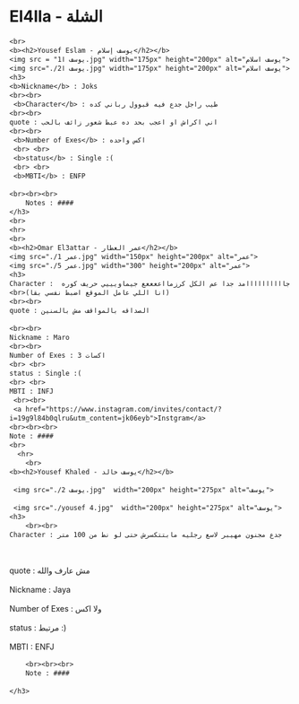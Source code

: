 
<html lang="en">
<head>
    <title>El4lla</title>
    <meta charset="UTF-8">
    <meta name="viewport" content="width=device-width, initial-scale=1.0">
    <link rel="Stylesheet" href="Style.css">
    <meta discreption="شلة معاقين كده حبيت اسيحلهم">
    <title>Document</title>
</head>

<body>
    <b><h1>El4lla - الشلة</h1></b>


    
    <br>
    <b><h2>Yousef Eslam - يوسف إسلام</h2></b>
    <img src = "يوسف ا1.jpg" width="175px" height="200px" alt="يوسف اسلام">
    <img src="./يوسف ا2.jpg" width="175px" height="200px" alt="يوسف اسلام">
    <h3>
    <b>Nickname</b> : Joks
    <br><br>
     <b>Character</b> : طيب راجل جدع فيه قبوول رباني كده
    <br><br>
    quote : اني اكراش او اعجب بحد ده عبط شعور زائف بالحب
    <br><br>
     <b>Number of Exes</b> : اكس واحده 
     <br> <br>
     <b>status</b> : Single :( 
     <br> <br>
     <b>MBTI</b> : ENFP

    <br><br><br>
        Notes : ####
    </h3>
    <br>
    <hr>
    <br>
    <b><h2>Omar El3attar - عمر العطار</h2></b>
    <img src="./عمر 1.jpg" width="150px" height="200px" alt="عمر">
    <img src="./عمر 5.jpg" width="300" height="200px" alt="عمر">
    <h3>
    Character :  جاااااااااامد جدا عم الكل كرزمااععععع جيماويييي حريف كوره 
    <br>(انا اللي عامل الموقع اضبط نفسي بقا)
    <br><br>
    quote : الصداقه بالمواقف مش بالسنين 
   
    <br><br>
    Nickname : Maro      
    <br><br>
    Number of Exes : 3 اكسات
    <br> <br>
    status : Single :( 
    <br> <br>
    MBTI : INFJ
     <br><br>
     <a href="https://www.instagram.com/invites/contact/?i=19g9l84b0qlru&utm_content=jk06eyb">Instgram</a>
    <br><br><br>
    Note : ####
    <br>
      <hr>
        <br>
    <b><h2>Yousef Khaled - يوسف خالد</h2></b>

     <img src="./يوسف 2.jpg"  width="200px" height="275px" alt="يوسف">

     <img src="./yousef 4.jpg"  width="200px" height="275px" alt="يوسف">
    <h3>
        <br><br>
    Character : جدع مجنون مهيبر لاسع رجليه مابتتكسرش حتى لو نط من 100 متر
   <br><br>
   quote : مش عارف والله
   <br><br>
     Nickname : Jaya 
       <br><br>
        Number of Exes : ولا اكس 
        <br> <br>
        status : مرتبط :) 
        <br> <br>
        MBTI : ENFJ

        <br><br><br>
        Note : ####

    </h3>

